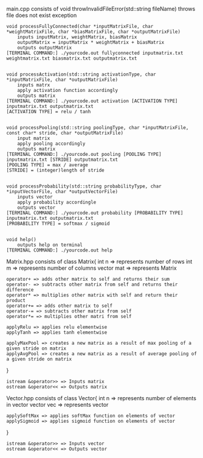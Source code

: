 main.cpp consists of 
    void throwInvalidFileError(std::string fileName)
        throws file does not exist exception


    void processFullyConnected(char *inputMatrixFile, char *weightMatrixFile, char *biasMatrixFile, char *outputMatrixFile)
        inputs inputMatrix, weightMatrix, biasMatrix
        outputMatrix = inputMatrix * weightMatrix + biasMatrix
        outputs outputMatrix
    [TERMINAL COMMAND:] ./yourcode.out fullyconnected inputmatrix.txt weightmatrix.txt biasmatrix.txt outputmatrix.txt


    void processActivation(std::string activationType, char *inputMatrixFile, char *outputMatrixFile)
        inputs matrx
        apply activation function accordingly
        outputs matrix
    [TERMINAL COMMAND:] ./yourcode.out activation [ACTIVATION TYPE] inputmatrix.txt outputmatrix.txt
    [ACTIVATION TYPE] = relu / tanh


    void processPooling(std::string poolingType, char *inputMatrixFile, const char* stride, char *outputMatrixFile)
        input matrix
        apply pooling accordingly
        outputs matrix
    [TERMINAL COMMAND:] ./yourcode.out pooling [POOLING TYPE] inputmatrix.txt [STRIDE] outputmatrix.txt
    [POOLING TYPE] = max / average
    [STRIDE] = (integer)length of stride


    void processProbability(std::string probabilityType, char *inputVectorFile, char *outputVectorFile)
        inputs vector
        apply probability accordingle
        outputs vector
    [TERMINAL COMMAND:] ./yourcode.out probability [PROBABILITY TYPE] inputmatrix.txt outputmatrix.txt
    [PROBABILITY TYPE] = softmax / sigmoid


    void help()
        outputs help on terminal
    [TERMINAL COMMAND:] ./yourcode.out help


Matrix.hpp consists of
class Matrix{
    int n => represents number of rows
    int m => represents number of columns
    vector<vector> mat => represents Matrix

    operator+ => adds other matrix to self and returns their sum
    operator- => subtracts other matrix from self and returns their difference
    operator* => multiplies other matrix with self and return their product
    operator+= => adds other matrix to self
    operator-= => subtracts other matrix from self
    operator*= => multiplies other matri from self

    applyRelu => applies relu elementwise
    applyTanh => applies tanh elementwise

    applyMaxPool => creates a new matrix as a result of max pooling of a given stride on matrix
    applyAvgPool => creates a new matrix as a result of average pooling of a given stride on matrix
}

    istream &operator>> => Inputs matrix
    ostream &operator<< => Outputs matrix


Vector.hpp consists of
class Vector{
    int n => represents number of elements in vector
    vector vec => represents vector

    applySoftMax => applies softMax function on elements of vector
    applySigmoid => applies sigmoid function on elements of vector
}

    istream &operator>> => Inputs vector
    ostream &operator<< => Outputs vector